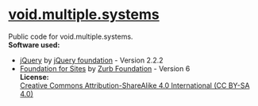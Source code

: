 # [void.multiple.systems](https://void.multiple.systems/)
Public code for void.multiple.systems.<br/>
**Software used:**<br/>
* [jQuery](https://jquery.org) by [jQuery foundation](https://jquery.org) - Version 2.2.2
* [Foundation for Sites](https://foundation.zurb.com) by [Zurb Foundation](http://zurb.com) - Version 6<br/>
**License:**<br/>
[Creative Commons Attribution-ShareAlike 4.0 International (CC BY-SA 4.0)](https://creativecommons.org/licenses/by-sa/4.0/)

